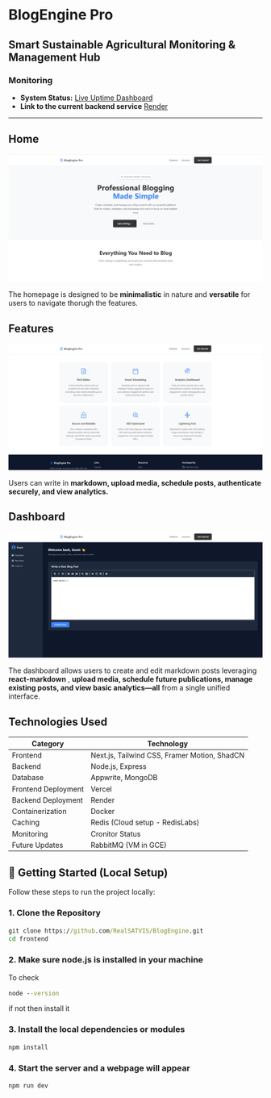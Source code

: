 #  BlogEngine Pro

## Smart Sustainable Agricultural Monitoring & Management Hub 
### Monitoring

- **System Status:** [Live Uptime Dashboard](https://blogengine.cronitorstatus.com/)
- **Link to the current backend service** [Render](https://blog-backend-38ol.onrender.com/)

---

## Home
![Home](https://raw.githubusercontent.com/RealSATVIS/BlogEngine/refs/heads/master/shots/1.png)



The homepage is designed to be **minimalistic** in nature and **versatile** for users to navigate thorugh the features.

## Features
![Features](https://raw.githubusercontent.com/RealSATVIS/BlogEngine/refs/heads/master/shots/2.png)


Users can write in **markdown, upload media, schedule posts, authenticate securely, and view analytics.** 


## Dashboard
![Dashboard](https://raw.githubusercontent.com/RealSATVIS/BlogEngine/refs/heads/master/shots/3.png)


The dashboard allows users to create and edit markdown posts leveraging **react-markdown** , **upload media, schedule future publications, manage existing posts, and view basic analytics—all** from a single unified interface.



## Technologies Used

| Category          | Technology                                |
|-------------------|-------------------------------------------|
| Frontend          | Next.js, Tailwind CSS, Framer Motion, ShadCN|
| Backend           | Node.js, Express                          |
| Database          | Appwrite, MongoDB                         |
| Frontend Deployment        | Vercel                                    |
| Backend Deployment| Render                                    |
| Containerization  | Docker                                    |
| Caching           | Redis (Cloud setup - RedisLabs)           |
| Monitoring        | Cronitor Status                  |
| Future Updates    | RabbitMQ (VM in GCE)                      |

## 🚀 Getting Started (Local Setup)

Follow these steps to run the project locally:

### 1. Clone the Repository

```cmd
git clone https://github.com/RealSATVIS/BlogEngine.git
cd frontend
```

### 2. Make sure node.js is installed in your machine
To check
```cmd
node --version
```
if not then install it 

### 3. Install the local dependencies or modules

```cmd
npm install
```
### 4. Start the server and a webpage will appear

```cmd
npm run dev
```
